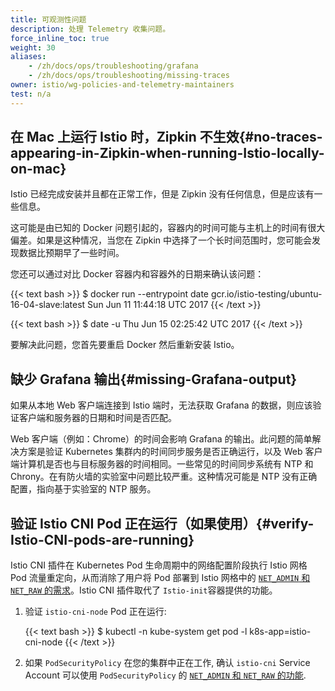 ```yaml
---
title: 可观测性问题
description: 处理 Telemetry 收集问题。
force_inline_toc: true
weight: 30
aliases:
    - /zh/docs/ops/troubleshooting/grafana
    - /zh/docs/ops/troubleshooting/missing-traces
owner: istio/wg-policies-and-telemetry-maintainers
test: n/a
---
```


## 在 Mac 上运行 Istio 时，Zipkin 不生效{#no-traces-appearing-in-Zipkin-when-running-Istio-locally-on-mac}

Istio 已经完成安装并且都在正常工作，但是 Zipkin 没有任何信息，但是应该有一些信息。

这可能是由已知的 Docker 问题引起的，容器内的时间可能与主机上的时间有很大偏差。如果是这种情况，当您在 Zipkin 中选择了一个长时间范围时，您可能会发现数据比预期早了一些时间。

您还可以通过对比 Docker 容器内和容器外的日期来确认该问题：

{{< text bash >}}
$ docker run --entrypoint date gcr.io/istio-testing/ubuntu-16-04-slave:latest
Sun Jun 11 11:44:18 UTC 2017
{{< /text >}}

{{< text bash >}}
$ date -u
Thu Jun 15 02:25:42 UTC 2017
{{< /text >}}

要解决此问题，您首先要重启 Docker 然后重新安装 Istio。

## 缺少 Grafana 输出{#missing-Grafana-output}

如果从本地 Web 客户端连接到 Istio 端时，无法获取 Grafana 的数据，则应该验证客户端和服务器的日期和时间是否匹配。

Web 客户端（例如：Chrome）的时间会影响 Grafana 的输出。此问题的简单解决方案是验证 Kubernetes 集群内的时间同步服务是否正确运行，以及 Web 客户端计算机是否也与目标服务器的时间相同。一些常见的时间同步系统有 NTP 和 Chrony。在有防火墙的实验室中问题比较严重。这种情况可能是 NTP 没有正确配置，指向基于实验室的 NTP 服务。

## 验证 Istio CNI Pod 正在运行（如果使用）{#verify-Istio-CNI-pods-are-running}

Istio CNI 插件在 Kubernetes Pod 生命周期中的网络配置阶段执行 Istio 网格 Pod 流量重定向，从而消除了用户将 Pod 部署到 Istio 网格中的 [`NET_ADMIN` 和 `NET_RAW` 的需求](/zh/docs/ops/deployment/requirements/)。Istio CNI 插件取代了 `Istio-init`容器提供的功能。

1. 验证 `istio-cni-node` Pod 正在运行:

    {{< text bash >}}
    $ kubectl -n kube-system get pod -l k8s-app=istio-cni-node
    {{< /text >}}

1. 如果 `PodSecurityPolicy` 在您的集群中正在工作, 确认 `istio-cni` Service Account 可以使用 `PodSecurityPolicy` 的 [`NET_ADMIN` 和 `NET_RAW` 的功能](/zh/docs/ops/deployment/requirements/).

